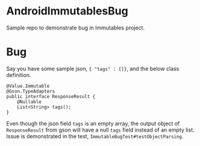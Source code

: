# AndroidImmutablesBug
Sample repo to demonstrate bug in Immutables project.

# Bug

Say you have some sample json, `{ "tags" : []}`, and the below class definition.

    @Value.Immutable
    @Gson.TypeAdapters
    public interface ResponseResult {
        @Nullable
        List<String> tags();
    }

Even though the json field `tags` is an empty array, the output object of `ResponseResult` from gson will have a null `tags` field instead of an empty list. Issue is demonstrated in the test, `ImmutableBugTest#testObjectParsing`.
